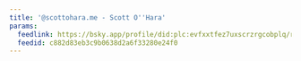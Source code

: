 ```yaml
---
title: '@scottohara.me - Scott O''Hara'
params:
  feedlink: https://bsky.app/profile/did:plc:evfxxtfez7uxscrzrgcobplq/rss
  feedid: c882d83eb3c9b0638d2a6f33280e24f0
---
```

